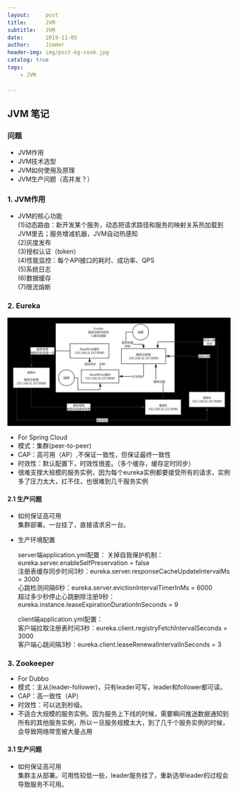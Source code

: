 ```yaml
---
layout:     post
title:      JVM
subtitle:   JVM
date:       2019-11-05
author:     Jimmer
header-img: img/post-bg-cook.jpg
catalog: true
tags:
    - JVM

---
```


## JVM 笔记

### 问题

- JVM作用
- JVM技术选型
- JVM如何使用及原理
- JVM生产问题（高并发？）

### 1. JVM作用

- JVM的核心功能  
(1)动态路由：新开发某个服务，动态把请求路径和服务的映射关系热加载到JVM里去；服务增减机器，JVM自动热感知  
(2)灰度发布  
(3)授权认证（token）  
(4)性能监控：每个API接口的耗时、成功率、QPS  
(5)系统日志  
(6)数据缓存  
(7)限流熔断  

### 2. Eureka

![架构图](Eureka架构图.png)

- For Spring Cloud
- 模式：集群(peer-to-peer)
- CAP：高可用（AP）,不保证一致性，但保证最终一致性
- 时效性：默认配置下，时效性很差。（多个缓存，缓存定时同步）
- 很难支撑大规模的服务实例，因为每个eureka实例都要接受所有的请求，实例多了压力太大，扛不住，也很难到几千服务实例

#### 2.1 生产问题

- 如何保证高可用  
    集群部署。一台挂了，直接请求另一台。
- 生产环境配置

    server端application.yml配置：
    关掉自我保护机制：eureka.server.enableSelfPreservation = false  
    注册表缓存同步时间3秒：eureka.server.responseCacheUpdateIntervalMs = 3000  
    心跳检测间隔6秒：eureka.server.evictionIntervalTimerInMs = 6000  
    超过多少秒停止心跳删除注册9秒：eureka.instance.leaseExpirationDurationInSeconds = 9

    client端application.yml配置：  
    客户端拉取注册表时间3秒：eureka.client.registryFetchIntervalSeconds = 3000  
    客户端心跳间隔3秒：eureka.client.leaseRenewalIntervalInSeconds = 3

### 3. Zookeeper

- For Dubbo
- 模式：主从(leader-follower)，只有leader可写，leader和follower都可读。
- CAP：高一致性（AP）
- 时效性：可以达到秒级。
- 不适合大规模的服务实例。因为服务上下线的时候，需要瞬间推送数据通知到所有的其他服务实例，所以一旦服务规模太大，到了几千个服务实例的时候，会导致网络带宽被大量占用

#### 3.1 生产问题

- 如何保证高可用  
集群主从部署。可用性较低一些，leader服务挂了，重新选举leader的过程会导致服务不可用。

